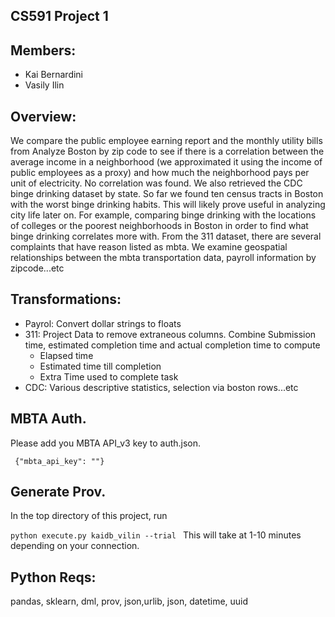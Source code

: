 ## CS591 Project 1
## Members:  
- Kai Bernardini
- Vasily Ilin

 ## Overview:
We compare the public employee earning report and the monthly utility bills from Analyze Boston by zip code to see if there
is a correlation between the average income in a neighborhood (we approximated it using the income of public employees as a proxy)
and how much the neighborhood pays per unit of electricity. No correlation was found.
We also retrieved the CDC binge drinking dataset by state. So far we found ten census tracts in Boston with the worst binge drinking habits.
This will likely prove useful in analyzing city life later on. For example, comparing binge drinking with the locations of colleges
or the poorest neighborhoods in Boston in order to find what binge drinking correlates more with. From the 311 dataset, there are several complaints that have reason listed as mbta. We examine geospatial relationships between the mbta transportation data, payroll information by zipcode...etc

## Transformations: 
- Payrol: Convert dollar strings to floats
- 311: Project Data to remove extraneous columns. Combine Submission time, estimated completion time  and actual completion time to compute
    - Elapsed time 
    - Estimated time till completion
    - Extra Time used to complete task 
- CDC: Various descriptive statistics, selection via boston rows...etc


## MBTA Auth. 
Please add you MBTA API_v3 key to auth.json. 

<code> {"mbta_api_key": ""}
</code>

## Generate Prov. 
In the top directory of this project, run

<code>python execute.py kaidb_vilin --trial
 </code>
This will take at 1-10 minutes depending on your connection. 
## Python Reqs:
pandas, sklearn, dml, prov, json,urlib, json, datetime, uuid